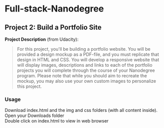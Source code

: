 # Full-stack-Nanodegree
## Project 2: Build a Portfolio Site
**Project Description** (from Udacity):
>For this project, you'll be building a portfolio website. You will be provided a design mockup as a PDF-file, and you must replicate that design in HTML and CSS. You will develop a responsive website that will display images, descriptions and links to each of the portfolio projects you will complete through the course of your Nanodegree program. Please note that while you should aim to recreate the mockup, you may also use your own custom images to personalize this project.

### Usage
Download index.html and the img and css folders (with all content inside). <br>
Open your Downloads folder <br>
Double click on index.html to view in web browser